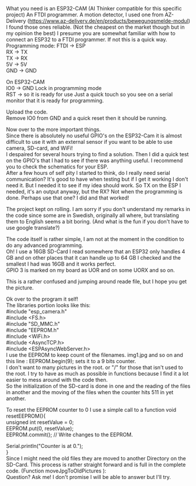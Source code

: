What you need is an ESP32-CAM (AI Thinker compatible for this specific project)
An FTDI programmer.
A motion detector, I used one from AZ-Delivery (https://www.az-delivery.de/en/products/bewegungsmelde-modul)
I found those ones reliable. (Not the cheapest on the market though but in my opinion the best)
I presume you are somewhat familiar with how to connect an ESP32 to a FTDI programmer. If not this is a quick way.
Programming mode:
FTDI -> ESP <br>
RX -> TX<br>
TX -> RX<br>
5V -> 5V<br>
GND -> GND<br>

On ESP32-CAM<br>
IO0 -> GND Lock in programming mode<br>
RST -> so it is ready for use Just a quick touch so you see on a serial monitor that it is ready for programming.<br>

Upload the code.<br>
Remove IO0 from GND and a quick reset then it should be running.<br>

Now over to the more important things.<br>
Since there is absolutely no useful GPIO's on the ESP32-Cam it is almost difficult to use it with an external sensor if you want to be able to use camera, SD-card, and WiFi!<br>
I despaired for several hours trying to find a solution. Then I did a quick test on the GPIO's that I had to see if there was anything useful. I recommend you to check the schematics for your ESP.<br>
After a few hours of self pity I started to think, do I really need serial communication? It's good to have when testing but if I get it working I don't need it. But I needed it to see if my idea should work. So TX on the ESP I needed, it's an output anyway, but the RX? Not when the programming is done. Perhaps use that one? I did and that worked!<br>

The project kept on rolling. I am sorry if you don't understand my remarks in the code since some are in Swedish, originally all where, but translating them to English seems a bit boring. (And what is the fun if you don't have to use google translate?)<br>

The code itself is rather simple, I am not at the moment in the condition to do any advanced programming.<br>
Oh! I use a 16GB SD-Card I read somewhere that an ESP32 only handles 4 GB and on other places that it can handle up to 64 GB I checked and the smallest I had was 16GB and it works perfect.<br>
GPIO 3 is marked on my board as UOR and on some UORX and so on.<br>

This is a rather confused and jumping around reade file, but I hope you get the picture.<br>

Ok over to the program it self!<br>
The libraries portion looks like this:<br>
#include "esp_camera.h"<br>
#include <FS.h><br>
#include "SD_MMC.h"<br>
#include "EEPROM.h"<br>
#include <WiFi.h><br>
#include <AsyncTCP.h><br>
#include <ESPAsyncWebServer.h><br>
I use the EEPROM to keep count of the filenames. img1.jpg and so on and this line : EEPROM.begin(9); sets it to a 9 bits counter.<br>
I don't want to many pictures in the root. or "/" for those that isn't used to the root. I try to have as much as possible in functions because I find it a lot easier to mess around with the code then. <br>
So the initialization of the SD-card is done in one and the reading of the files in another and the moving of the files when the counter hits 511 in yet another.<br>

To reset the EEPROM counter to 0 I use a simple call to a function
void resetEEPROM(){<br>
unsigned int resetValue = 0;<br>
EEPROM.put(0, resetValue);<br>
EEPROM.commit(); // Write changes to the EEPROM.<br>

Serial.println("Counter is at 0.");<br>
}<br>
Since I might need the old files they are moved to another Directory on the SD-Card. This process is rather straight forward and is full in the complete code. (Function moveJpgToOldPictures ):<br>
Question? Ask me! I don't promise I will be able to answer but I'll try.
